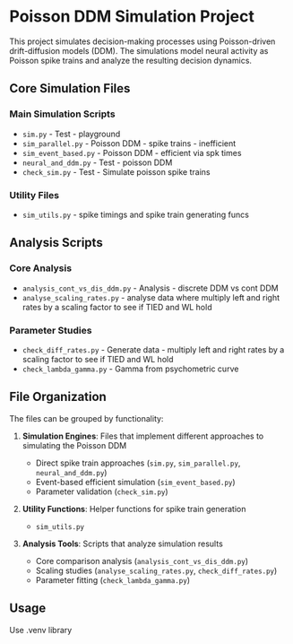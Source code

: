 # Poisson DDM Simulation Project

This project simulates decision-making processes using Poisson-driven drift-diffusion models (DDM). The simulations model neural activity as Poisson spike trains and analyze the resulting decision dynamics.

## Core Simulation Files

### Main Simulation Scripts
- `sim.py` - Test - playground
- `sim_parallel.py` - Poisson DDM - spike trains - inefficient
- `sim_event_based.py` - Poisson DDM - efficient via spk times
- `neural_and_ddm.py` - Test - poisson DDM
- `check_sim.py` - Test - Simulate poisson spike trains

### Utility Files
- `sim_utils.py` - spike timings and spike train generating funcs

## Analysis Scripts

### Core Analysis
- `analysis_cont_vs_dis_ddm.py` - Analysis - discrete DDM vs cont DDM
- `analyse_scaling_rates.py` - analyse data where multiply left and right rates by a scaling factor to see if TIED and WL hold

### Parameter Studies
- `check_diff_rates.py` - Generate data - multiply left and right rates by a scaling factor to see if TIED and WL hold
- `check_lambda_gamma.py` - Gamma from psychometric curve

## File Organization

The files can be grouped by functionality:

1. **Simulation Engines**: Files that implement different approaches to simulating the Poisson DDM
   - Direct spike train approaches (`sim.py`, `sim_parallel.py`, `neural_and_ddm.py`)
   - Event-based efficient simulation (`sim_event_based.py`)
   - Parameter validation (`check_sim.py`)

2. **Utility Functions**: Helper functions for spike train generation
   - `sim_utils.py`

3. **Analysis Tools**: Scripts that analyze simulation results
   - Core comparison analysis (`analysis_cont_vs_dis_ddm.py`)
   - Scaling studies (`analyse_scaling_rates.py`, `check_diff_rates.py`)
   - Parameter fitting (`check_lambda_gamma.py`)

## Usage

Use .venv library
